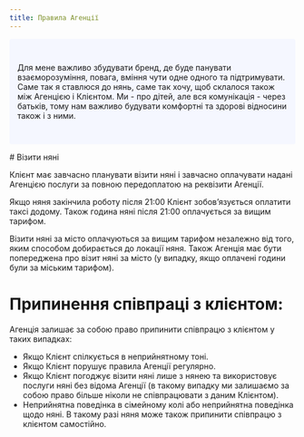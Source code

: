 ```yaml
---
title: Правила Агенції
---
```

<p style="padding: 3em 1em; background: #f5f7ff; border-radius: 4px;">
Для мене важливо збудувати бренд, де буде панувати взаєморозуміння, повага, вміння чути одне одного та підтримувати. Саме так я ставлюся до нянь, саме так хочу, щоб склалося також між Агенцією і Клієнтом. Ми - про дітей, але вся комунікація - через батьків, тому нам важливо будувати комфортні та здорові відносини також і з ними.
</p>
# Візити няні  

Клієнт має завчасно планувати візити няні і завчасно оплачувати надані Агенцією послуги за повною передоплатою на реквізити Агенції.

Якщо няня закінчила роботу після 21:00 Клієнт зобов’язується оплатити таксі додому. Також година няні після 21:00 оплачується за вищим тарифом.

Візити няні за місто оплачуються за вищим тарифом незалежно від того, яким способом добирається до локації няня. Також Агенція має бути попереджена про візит няні за місто (у випадку, якщо оплачені години були за міським тарифом).
# Припинення співпраці з клієнтом:  

Агенція залишає за собою право припинити співпрацю з клієнтом у таких випадках:
- Якщо Клієнт спілкується в неприйнятному тоні.
- Якщо Клієнт порушує правила Агенції регулярно.
- Якщо Клієнт погоджує візити няні лише з нянею та використовує послуги няні без відома Агенції (в такому випадку ми залишаємо за собою право більше ніколи не співпрацювати з даним Клієнтом).
- Неприйнятна поведінка в сімейному колі або неприйнятна поведінка щодо няні. В такому разі няня може також припинити співпрацю з клієнтом самостійно.